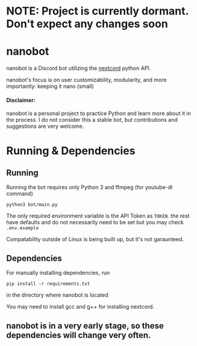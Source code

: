 # NOTE: Project is currently dormant. Don't expect any changes soon

# nanobot
nanobot is a Discord bot utilizing the [nextcord](https://github.com/nextcord/nextcord) python API.

nanobot's focus is on user customizability, modularity, and more importantly: keeping it nano (small)


#### Disclaimer:
nanobot is a personal project to practice Python and learn more about it in the process. I do not consider this a stable bot, but contributions and suggestions are very welcome. 


# Running & Dependencies
## Running
Running the bot requires only Python 3 and ffmpeg (for youtube-dl command)
```
python3 bot/main.py
```

The only required environment variable is the API Token as `TOKEN`. the rest have defaults and do not necessarily need to be set but you may check `.env.example` 

Compatability outside of Linux is being built up, but it's not garaunteed.


## Dependencies
For manually installing dependencies, run 
```
pip install -r requirements.txt
```
in the directory where nanobot is located

You may need to install gcc and g++ for installing nextcord.


## nanobot is in a very early stage, so these dependencies will change very often.


